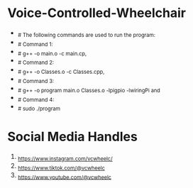 # Voice-Controlled-Wheelchair
- <sub> # The following commands are used to run the program: </sub>
- <sub> # Command 1:
- <sub> # g++ -o main.o -c main.cp, </sub>
- <sub> # Command 2:
- <sub> # g++ -o Classes.o -c Classes.cpp, </sub>
- <sub> # Command 3:
- <sub> # g++ -o program main.o Classes.o -lpigpio -lwiringPi and </sub>
- <sub> # Command 4:
- <sub> # sudo ./program </sub>
# Social Media Handles
1. <sub> https://www.instagram.com/vcwheelc/
2. <sub> https://www.tiktok.com/@vcwheelc
3. <sub>  https://www.youtube.com/@vcwheelc
